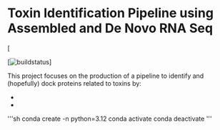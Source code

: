 # Toxin Identification Pipeline using Assembled and De Novo RNA Seq

[![]()

[![buildstatus]()]

This project focuses on the production of a pipeline to identify and (hopefully) dock proteins related to toxins by:

-
-


'''sh
conda create -n <env name> python=3.12
conda activate <env name>
conda deactivate
'''

